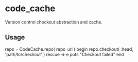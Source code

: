 # code_cache
Version control checkout abstraction and cache.

## Usage

repo =  CodeCache.repo( repo_url )
begin
  repo.checkout( :head, 'path/to/checkout' )
rescue => e
  puts "Checkout failed"
end


